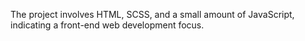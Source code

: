 The project involves HTML, SCSS, and a small amount of JavaScript, indicating a front-end web development focus.
